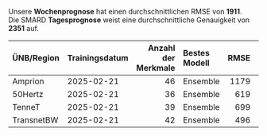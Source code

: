 
Unsere __Wochenprognose__ hat einen durchschnittlichen RMSE von __1911__.  
Die SMARD __Tagesprognose__ weist eine durchschnittliche Genauigkeit von __2351__ auf.
    
| ÜNB/Region   | Trainingsdatum   |   Anzahl der Merkmale | Bestes Modell   |   RMSE |   TSO RMSE |
|:-------------|:-----------------|----------------------:|:----------------|-------:|-----------:|
| Amprion      | 2025-02-21       |                    46 | Ensemble        |   1179 |       1081 |
| 50Hertz      | 2025-02-21       |                    36 | Ensemble        |    619 |       1241 |
| TenneT       | 2025-02-21       |                    39 | Ensemble        |    699 |        853 |
| TransnetBW   | 2025-02-21       |                    42 | Ensemble        |    496 |        236 |
